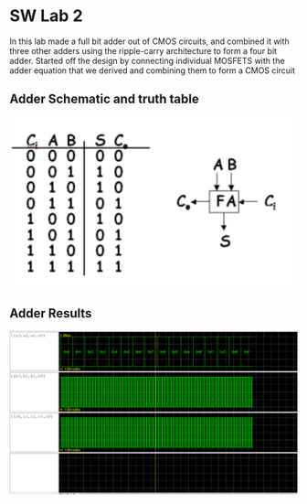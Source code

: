 # SW Lab 2

In this lab made a full bit adder out of CMOS circuits, and combined it with three other adders using the ripple-carry architecture to form a four bit adder. Started off the design by connecting individual MOSFETS with the adder equation that we derived and combining them to form a CMOS circuit

## Adder Schematic and truth table

![Adder](adder.PNG "addd")

## Adder Results

![Addertruth](lab2.PNG "addd")

